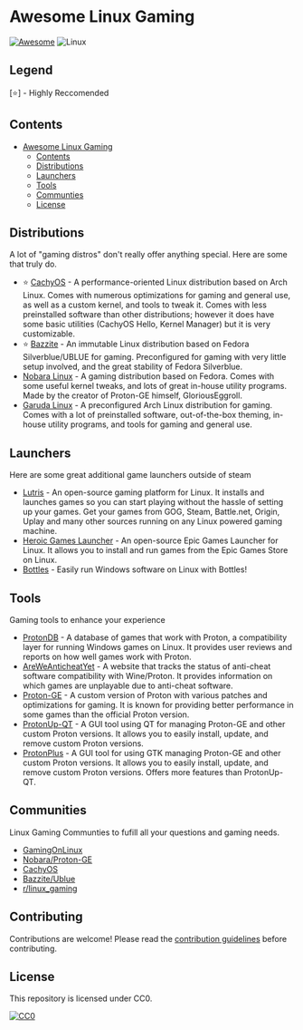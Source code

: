 # Awesome Linux Gaming
[![Awesome](https://awesome.re/badge-flat2.svg)](https://awesome.re)
![Linux](https://img.shields.io/badge/Linux-FCC624?logo=linux&logoColor=black)

## Legend
[⭐] - Highly Reccomended

## Contents 
- [Awesome Linux Gaming](#awesome-linux-gaming)
  - [Contents](#contents)
  - [Distributions](#distributions)
  - [Launchers](#launchers)
  - [Tools](#tools)
  - [Communties](#communities)
  - [License](#license)
  

## Distributions
A lot of "gaming distros" don't really offer anything special. Here are some that truly do.
- ⭐ [CachyOS](https://cachyos.org/) - A performance-oriented Linux distribution based on Arch Linux. Comes with numerous optimizations for gaming and general use, as well as a custom kernel, and tools to tweak it. Comes with less preinstalled software than other distributions; however it does have some basic utilities (CachyOS Hello, Kernel Manager) but it is very customizable.
- ⭐ [Bazzite](https://bazzite.gg/) - An immutable Linux distribution based on Fedora Silverblue/UBLUE  for gaming. Preconfigured for gaming with very little setup involved, and the great stability of Fedora Silverblue.
- [Nobara Linux](https://nobaraproject.org/) - A gaming distribution based on Fedora. Comes with some useful kernel tweaks, and lots of great in-house utility programs. Made by the creator of Proton-GE himself, GloriousEggroll.
- [Garuda Linux](https://garudalinux.org/) - A preconfigured Arch Linux distribution for gaming. Comes with a lot of preinstalled software, out-of-the-box theming, in-house utility programs, and tools for gaming and general use.
 
## Launchers
Here are some great additional game launchers outside of steam
- [Lutris](https://lutris.net/) - An open-source gaming platform for Linux. It installs and launches games so you can start playing without the hassle of setting up your games. Get your games from GOG, Steam, Battle.net, Origin, Uplay and many other sources running on any Linux powered gaming machine.
- [Heroic Games Launcher](https://heroicgameslauncher.com/) - An open-source Epic Games Launcher for Linux. It allows you to install and run games from the Epic Games Store on Linux.
- [Bottles](https://usebottles.com/) - Easily run Windows software on Linux with Bottles! 

## Tools
Gaming tools to enhance your experience
- [ProtonDB](https://www.protondb.com/) - A database of games that work with Proton, a compatibility layer for running Windows games on Linux. It provides user reviews and reports on how well games work with Proton.
- [AreWeAnticheatYet](https://areweanticheatyet.com/) - A website that tracks the status of anti-cheat software compatibility with Wine/Proton. It provides information on which games are unplayable due to anti-cheat software.
- [Proton-GE](https://github.com/GloriousEggroll/proton-ge-custom) - A custom version of Proton with various patches and optimizations for gaming. It is known for providing better performance in some games than the official Proton version.
- [ProtonUp-QT](https://davidotek.github.io/protonup-qt/) - A GUI tool using QT for managing Proton-GE and other custom Proton versions. It allows you to easily install, update, and remove custom Proton versions.
- [ProtonPlus](https://github.com/Vysp3r/ProtonPlus) - A GUI tool for using GTK managing Proton-GE and other custom Proton versions. It allows you to easily install, update, and remove custom Proton versions. Offers more features than ProtonUp-QT.

## Communities
Linux Gaming Communties to fufill all your questions and gaming needs.
- [GamingOnLinux](https://www.gamingonlinux.com/)
- [Nobara/Proton-GE](https://discord.com/invite/6y3BdzC)
- [CachyOS](https://discord.gg/cachyos-862292009423470592)
- [Bazzite/Ublue](https://discord.bazzite.gg/)
- [r/linux_gaming](https://www.reddit.com/r/linux_gaming/)
  

## Contributing
Contributions are welcome!
Please read the [contribution guidelines](CONTRIBUTING.md) before contributing.

## License
This repository is licensed under CC0.

[![CC0](https://licensebuttons.net/l/zero/1.0/88x31.png)](http://creativecommons.org/publicdomain/zero/1.0/) 
